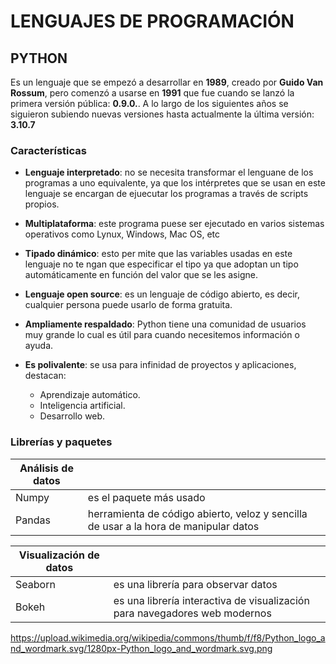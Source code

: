 # LENGUAJES DE PROGRAMACIÓN
## PYTHON
Es un lenguaje que se empezó a desarrollar en **1989**, creado por **Guido Van Rossum**, pero comenzó a usarse en **1991** que fue cuando se lanzó la primera versión pública: **0.9.0.**. 
A lo largo de los siguientes años se siguieron subiendo nuevas versiones hasta actualmente la última versión: **3.10.7**
### Características
- **Lenguaje interpretado**: no se necesita transformar el lenguane de los programas a uno equivalente, ya que los intérpretes que se usan en este lenguaje se encargan de ejuecutar los programas a través de scripts propios.

- **Multiplataforma**: este programa puese ser ejecutado en varios sistemas operativos como Lynux, Windows, Mac OS, etc
- **Tipado dinámico**: esto per mite que las variables usadas en este lenguaje no te ngan que especificar el tipo ya que adoptan un tipo automáticamente en función del valor que se les asigne.
- **Lenguaje open source**: es un lenguaje de código abierto, es decir, cualquier persona puede usarlo de forma gratuita.
- **Ampliamente respaldado**: Python tiene una comunidad de usuarios muy grande lo cual es útil para cuando necesitemos información o ayuda.
- **Es polivalente**: se usa para infinidad de proyectos y aplicaciones, destacan:
  - Aprendizaje automático.
  - Inteligencia artificial.
  - Desarrollo web.
 
### Librerías y paquetes
 
| Análisis de datos |             |
| --- | --- |
| Numpy | es el paquete más usado |
| Pandas | herramienta de código abierto, veloz y sencilla de usar a la hora de manipular datos |

| Visualización de datos |             |
| --- | --- |
| Seaborn| es una librería para observar datos  |
| Bokeh | es una librería interactiva de visualización para navegadores web modernos|

 

https://upload.wikimedia.org/wikipedia/commons/thumb/f/f8/Python_logo_and_wordmark.svg/1280px-Python_logo_and_wordmark.svg.png
